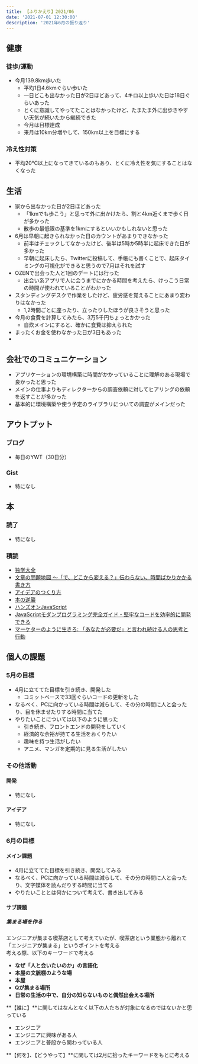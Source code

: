 ```yaml
---
title: 【ふりかえり】2021/06
date: '2021-07-01 12:30:00'
description: '2021年6月の振り返り'
---
```


## 健康

### 徒歩/運動

- 今月139.8km歩いた
  - 平均1日4.6kmぐらい歩いた
  - 一日どこも出なかった日が2日ほどあって、4キロ以上歩いた日は18日ぐらいあった
  - とくに意識してやってたことはなかったけど、たまたま外に出歩きやすい天気が続いたから継続できた
  - 今月は目標達成
  - 来月は10km分増やして、150km以上を目標にする

### 冷え性対策

- 平均20℃以上になってきているのもあり、とくに冷え性を気にすることはなくなった

## 生活

- 家から出なかった日が2日ほどあった
  - 「1kmでも歩こう」と思って外に出かけたら、割と4km近くまで歩く日が多かった
  - 散歩の最低限の基準を1kmにするといいかもしれないと思った
- 6月は早朝に起きられなかった日のカウントがあまりできなかった
  - 前半はチェックしてなかったけど、後半は5時か5時半に起床できた日が多かった
  - 早朝に起床したら、Twitterに投稿して、手帳にも書くことで、起床タイミングの可視化ができると思うので7月はそれを試す
- OZENで出会った人と1回のデートには行った
  - 出会い系アプリで人に会うまでにかかる時間を考えたら、けっこう日常の時間が使われていることがわかった
- スタンディングデスクで作業をしたけど、疲労感を覚えることにあまり変わりはなかった
  - 1,2時間ごとに座ったり、立ったりしたほうが良さそうと思った
- 今月の食費を計算してみたら、3万5千円ちょっとかかった
  - 自炊メインにすると、確かに食費は抑えられた
- まったくお金を使わなかった日が3日もあった
- 

## 会社でのコミュニケーション

- アプリケーションの環境構築に時間がかかっていることに理解のある現場で良かったと思った
- メインの仕事よりもディレクターからの調査依頼に対してヒアリングの依頼を返すことが多かった
- 基本的に環境構築や使う予定のライブラリについての調査がメインだった

## アウトプット

### ブログ

- 毎日のYWT（30日分）

### Gist

- 特になし

## 本

### 読了

- 特になし

### 積読

- [独学大全](https://github.com/LeeDDHH/book-output/blob/main/%E7%8B%AC%E5%AD%A6%E5%A4%A7%E5%85%A8/0_list.md#%E7%8B%AC%E5%AD%A6%E5%A4%A7%E5%85%A8)
- [文章の問題地図 ～「で、どこから変える？」伝わらない、時間ばかりかかる書き方](https://github.com/LeeDDHH/book-output/blob/main/%E6%96%87%E7%AB%A0%E3%81%AE%E5%95%8F%E9%A1%8C%E5%9C%B0%E5%9B%B3/list.md)
- [アイデアのつくり方](https://www.amazon.co.jp/dp/4484881047)
- [本の逆襲](https://www.amazon.co.jp/dp/4255007586)
- [ハンズオンJavaScript](https://www.amazon.co.jp/dp/4873119227)
- [JavaScriptモダンプログラミング完全ガイド - 堅牢なコードを効率的に開発できる](https://www.amazon.co.jp/dp/4295010561)
- [マーケターのように生きろ: 「あなたが必要だ」と言われ続ける人の思考と行動](https://www.amazon.co.jp/dp/4492046852)

## 個人の課題

### 5月の目標

- 4月に立ててた目標を引き続き、開発した
  - コミットベースで33回ぐらいコードの更新をした
- なるべく、PCに向かっている時間は減らして、その分の時間に人と会ったり、目を休ませたりする時間に当てた
- やりたいことについては以下のように思った
  - 引き続き、フロントエンドの開発をしていく
  - 経済的な余裕が持てる生活をおくりたい
  - 趣味を持つ生活がしたい
  - アニメ、マンガを定期的に見る生活がしたい

### その他活動

#### 開発

- 特になし

#### アイデア

- 特になし

### 6月の目標

#### メイン課題

- 4月に立ててた目標を引き続き、開発してみる
- なるべく、PCに向かっている時間は減らして、その分の時間に人と会ったり、文字媒体を読んだりする時間に当てる
- やりたいこととは何かについて考えて、書き出してみる

#### サブ課題

##### 集まる場を作る

エンジニアが集まる喫茶店として考えていたが、喫茶店という業態から離れて「エンジニアが集まる」というポイントを考える  
考える際、以下のキーワードで考える

- **なぜ「人と会いたいのか」の言語化**
- **本屋の文脈棚のような場**
- **本屋**
- **Qが集まる場所**
- **日常の生活の中で、自分の知らないものと偶然出会える場所**

**【誰に】**に関してはなんとなく以下の人たちが対象になるのではないかと思っている

- エンジニア
- エンジニアに興味がある人
- エンジニアと普段から関わっている人

**【何を】、【どうやって】**に関しては2月に拾ったキーワードをもとに考える
